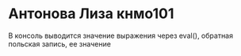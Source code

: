 # Антонова Лиза кнмо101

В консоль выводится значение выражения через eval(), обратная польская запись, ее значение
 
